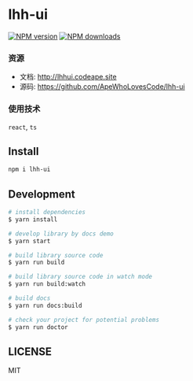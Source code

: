 # lhh-ui

[![NPM version](https://img.shields.io/npm/v/lhh-ui.svg?style=flat)](https://npmjs.org/package/lhh-ui)
[![NPM downloads](http://img.shields.io/npm/dm/lhh-ui.svg?style=flat)](https://npmjs.org/package/lhh-ui)

### 资源

- 文档: http://lhhui.codeape.site
- 源码: https://github.com/ApeWhoLovesCode/lhh-ui

### 使用技术

`react`, `ts`

## Install

```bash
npm i lhh-ui
```

## Development

```bash
# install dependencies
$ yarn install

# develop library by docs demo
$ yarn start

# build library source code
$ yarn run build

# build library source code in watch mode
$ yarn run build:watch

# build docs
$ yarn run docs:build

# check your project for potential problems
$ yarn run doctor
```

## LICENSE

MIT
